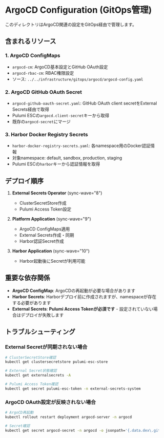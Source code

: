 # ArgoCD Configuration (GitOps管理)

このディレクトリはArgoCD関連の設定をGitOps経由で管理します。

## 含まれるリソース

### 1. ArgoCD ConfigMaps
- `argocd-cm`: ArgoCD基本設定とGitHub OAuth設定
- `argocd-rbac-cm`: RBAC権限設定
- ソース: `../../infrastructure/gitops/argocd/argocd-config.yaml`

### 2. ArgoCD GitHub OAuth Secret
- `argocd-github-oauth-secret.yaml`: GitHub OAuth client secretをExternal Secrets経由で取得
- Pulumi ESCの`argocd.client-secret`キーから取得
- 既存の`argocd-secret`にマージ

### 3. Harbor Docker Registry Secrets
- `harbor-docker-registry-secrets.yaml`: 各namespace用のDocker認証情報
- 対象namespace: default, sandbox, production, staging
- Pulumi ESCの`harbor`キーから認証情報を取得

## デプロイ順序

1. **External Secrets Operator** (sync-wave="8")
   - ClusterSecretStore作成
   - Pulumi Access Token設定

2. **Platform Application** (sync-wave="9")
   - ArgoCD ConfigMaps適用
   - External Secrets作成・同期
   - Harbor認証Secret作成

3. **Harbor Application** (sync-wave="10")
   - Harbor起動後にSecretが利用可能

## 重要な依存関係

- **ArgoCD ConfigMap**: ArgoCDの再起動が必要な場合があります
- **Harbor Secrets**: Harborデプロイ前に作成されますが、namespaceが存在する必要があります
- **External Secrets**: **Pulumi Access Tokenが必須です** - 設定されていない場合はデプロイが失敗します

## トラブルシューティング

### External Secretが同期されない場合
```bash
# ClusterSecretStore確認
kubectl get clustersecretstore pulumi-esc-store

# External Secret状態確認
kubectl get externalsecrets -A

# Pulumi Access Token確認
kubectl get secret pulumi-esc-token -n external-secrets-system
```

### ArgoCD OAuth設定が反映されない場合
```bash
# ArgoCD再起動
kubectl rollout restart deployment argocd-server -n argocd

# Secret確認
kubectl get secret argocd-secret -n argocd -o jsonpath='{.data.dex\.github\.clientSecret}' | base64 -d
```